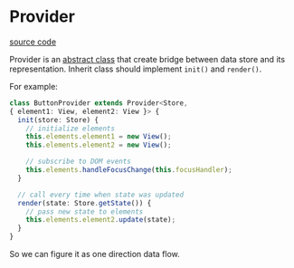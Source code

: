 # Provider

[source code](https://github.com/unpredictable-username/jquery-plugin-range-slider/blob/master/src/core/provider.ts)

Provider is an [abstract class](https://www.typescriptlang.org/docs/handbook/classes.html#abstract-classes) that create bridge between data store and its representation.
Inherit class should implement `init()` and `render()`.

For example:

```typescript
class ButtonProvider extends Provider<Store,
{ element1: View, element2: View }> {
  init(store: Store) {
    // initialize elements
    this.elements.element1 = new View();
    this.elements.element2 = new View();

    // subscribe to DOM events
    this.elements.handleFocusChange(this.focusHandler);
  }

  // call every time when state was updated
  render(state: Store.getState()) {
    // pass new state to elements
    this.elements.element2.update(state);
  }
}
```

So we can figure it as one direction data flow.
